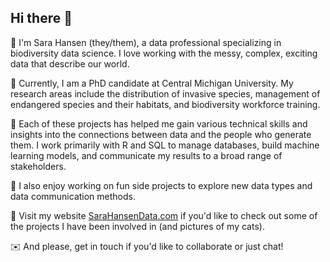 ## Hi there 👋

🌟 I'm Sara Hansen (they/them), a data professional specializing in biodiversity data science. I love working with the messy, complex, exciting data that describe our world. 

🌳 Currently, I am a PhD candidate at Central Michigan University. My research areas include the distribution of invasive species, management of endangered species and their habitats, and biodiversity workforce training. 

💭 Each of these projects has helped me gain various technical skills and insights into the connections between data and the people who generate them. I work primarily with R and SQL to manage databases, build machine learning models, and communicate my results to a broad range of stakeholders.

💚 I also enjoy working on fun side projects to explore new data types and data communication methods.

💁 Visit my website [SaraHansenData.com](https://www.sarahansendata.com/) if you'd like to check out some of the projects I have been involved in (and pictures of my cats). 

✉️ And please, get in touch if you'd like to collaborate or just chat!


